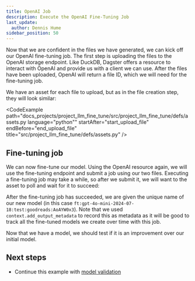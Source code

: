 ```yaml
---
title: OpenAI Job
description: Execute the OpenAI Fine-Tuning Job
last_update:
  author: Dennis Hume
sidebar_position: 50
---
```


Now that we are confident in the files we have generated, we can kick off our OpenAI fine-tuning job. The first step is uploading the files to the OpenAI storage endpoint. Like DuckDB, Dagster offers a resource to interact with OpenAI and provide us with a client we can use. After the files have been uploaded, OpenAI will return a file ID, which we will need for the fine-tuning job.

We have an asset for each file to upload, but as in the file creation step, they will look similar:

<CodeExample
  path="docs_projects/project_llm_fine_tune/src/project_llm_fine_tune/defs/assets.py
  language="python""
  startAfter="start_upload_file"
  endBefore="end_upload_file"
  title="src/project_llm_fine_tune/defs/assets.py"
/>

## Fine-tuning job

We can now fine-tune our model. Using the OpenAI resource again, we will use the fine-tuning endpoint and submit a job using our two files. Executing a fine-tuning job may take a while, so after we submit it, we will want to the asset to poll and wait for it to succeed:

<CodeExample
  path="docs_projects/project_llm_fine_tune/src/project_llm_fine_tune/defs/assets.py"
  language="python"
  startAfter="start_fine_tuned_model"
  endBefore="end_fine_tuned_model"
  title="src/project_llm_fine_tune/defs/assets.py"
/>

After the fine-tuning job has succeeded, we are given the unique name of our new model (in this case `ft:gpt-4o-mini-2024-07-18:test:goodreads:AoAYW0x3`). Note that we used `context.add_output_metadata` to record this as metadata as it will be good to track all the fine-tuned models we create over time with this job.

Now that we have a model, we should test if it is an improvement over our initial model.

## Next steps

- Continue this example with [model validation](/examples/llm-fine-tuning/model-validation)